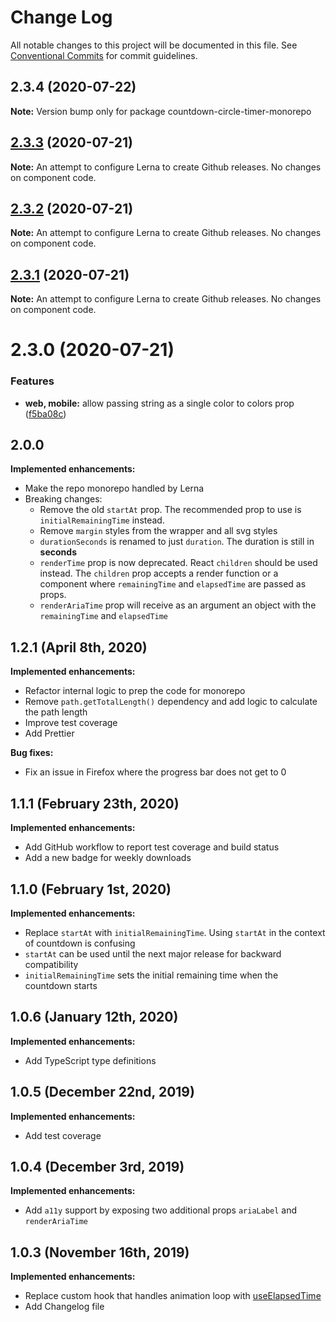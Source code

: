 # Change Log

All notable changes to this project will be documented in this file.
See [Conventional Commits](https://conventionalcommits.org) for commit guidelines.

## 2.3.4 (2020-07-22)

**Note:** Version bump only for package countdown-circle-timer-monorepo





## [2.3.3](https://github.com/vydimitrov/react-countdown-circle-timer/compare/v2.3.2...v2.3.3) (2020-07-21)

**Note:** An attempt to configure Lerna to create Github releases. No changes on component code.



## [2.3.2](https://github.com/vydimitrov/react-countdown-circle-timer/compare/v2.3.1...v2.3.2) (2020-07-21)

**Note:** An attempt to configure Lerna to create Github releases. No changes on component code.



## [2.3.1](https://github.com/vydimitrov/react-countdown-circle-timer/compare/v2.3.0...v2.3.1) (2020-07-21)

**Note:** An attempt to configure Lerna to create Github releases. No changes on component code.



# 2.3.0 (2020-07-21)

### Features

* **web, mobile:** allow passing string as a single color to colors prop ([f5ba08c](https://github.com/vydimitrov/react-countdown-circle-timer/commit/f5ba08c604f89fcf42bf4dbb62f883bd7b2d1647))

## 2.0.0	

**Implemented enhancements:**	

- Make the repo monorepo handled by Lerna	
- Breaking changes:	
  - Remove the old `startAt` prop. The recommended prop to use is `initialRemainingTime` instead.	
  - Remove `margin` styles from the wrapper and all svg styles	
  - `durationSeconds` is renamed to just `duration`. The duration is still in **seconds**	
  - `renderTime` prop is now deprecated. React `children` should be used instead. The `children` prop accepts a render function or a component where `remainingTime` and `elapsedTime` are passed as props.	
  - `renderAriaTime` prop will receive as an argument an object with the `remainingTime` and `elapsedTime`	

## 1.2.1 (April 8th, 2020)	

**Implemented enhancements:**	

- Refactor internal logic to prep the code for monorepo	
- Remove `path.getTotalLength()` dependency and add logic to calculate the path length	
- Improve test coverage	
- Add Prettier	

**Bug fixes:**	

- Fix an issue in Firefox where the progress bar does not get to 0	

## 1.1.1 (February 23th, 2020)	

**Implemented enhancements:**	

- Add GitHub workflow to report test coverage and build status	
- Add a new badge for weekly downloads	

## 1.1.0 (February 1st, 2020)	

**Implemented enhancements:**	

- Replace `startAt` with `initialRemainingTime`. Using `startAt` in the context of countdown is confusing	
- `startAt` can be used until the next major release for backward compatibility	
- `initialRemainingTime` sets the initial remaining time when the countdown starts	

## 1.0.6 (January 12th, 2020)	

**Implemented enhancements:**	

- Add TypeScript type definitions	

## 1.0.5 (December 22nd, 2019)	

**Implemented enhancements:**	

- Add test coverage	

## 1.0.4 (December 3rd, 2019)	

**Implemented enhancements:**	

- Add `a11y` support by exposing two additional props `ariaLabel` and `renderAriaTime`	

## 1.0.3 (November 16th, 2019)	

**Implemented enhancements:**	

- Replace custom hook that handles animation loop with [useElapsedTime ](https://github.com/vydimitrov/use-elapsed-time)	
- Add Changelog file
